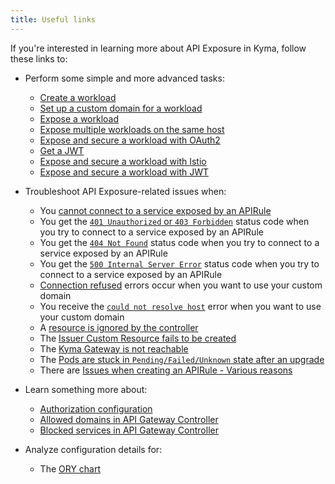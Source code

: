 ```yaml
---
title: Useful links
---
```


If you're interested in learning more about API Exposure in Kyma, follow these links to:

- Perform some simple and more advanced tasks:
  - [Create a workload](../../../03-tutorials/00-api-exposure/apix-01-create-workload.md)
  - [Set up a custom domain for a workload](../../../03-tutorials/00-api-exposure/apix-02-setup-custom-domain-for-workload.md)
  - [Expose a workload](../../../03-tutorials/00-api-exposure/apix-04-expose-workload/apix-04-01-expose-workload-apigateway.md)
  - [Expose multiple workloads on the same host](../../../03-tutorials/00-api-exposure/apix-04-expose-workload/apix-04-02-expose-multiple-workloads.md)
  - [Expose and secure a workload with OAuth2](../../../03-tutorials/00-api-exposure/apix-05-expose-and-secure-a-workload/apix-05-01-expose-and-secure-workload-oauth2.md)
  - [Get a JWT](../../../03-tutorials/00-api-exposure/apix-05-expose-and-secure-a-workload/apix-05-02-get-jwt.md)
  - [Expose and secure a workload with Istio](../../../03-tutorials/00-api-exposure/apix-05-expose-and-secure-a-workload/apix-05-04-expose-and-secure-workload-istio.md)
  - [Expose and secure a workload with JWT](../../../03-tutorials/00-api-exposure/apix-05-expose-and-secure-a-workload/apix-05-03-expose-and-secure-workload-jwt.md)

- Troubleshoot API Exposure-related issues when:

  - You [cannot connect to a service exposed by an APIRule](../../../04-operation-guides/troubleshooting/api-exposure/apix-01-cannot-connect-to-service/apix-01-01-apigateway-connect-api-rule.md)
  - You get the [`401 Unauthorized` or `403 Forbidden`](../../../04-operation-guides/troubleshooting/api-exposure/apix-01-cannot-connect-to-service/apix-01-02-401-unauthorized-403-forbidden.md) status code when you try to connect to a service exposed by an APIRule
  - You get the [`404 Not Found`](../../../04-operation-guides/troubleshooting/api-exposure/apix-01-cannot-connect-to-service/apix-01-03-404-not-found.md) status code when you try to connect to a service exposed by an APIRule
  - You get the [`500 Internal Server Error`](../../../04-operation-guides/troubleshooting/api-exposure/apix-01-cannot-connect-to-service/apix-01-04-500-server-error.md) status code when you try to connect to a service exposed by an APIRule
  - [Connection refused](../../../04-operation-guides/troubleshooting/api-exposure/apix-02-dns-mgt/apix-02-01-dns-mgt-connection-refused.md) errors occur when you want to use your custom domain
  - You receive the [`could not resolve host`](../../../04-operation-guides/troubleshooting/api-exposure/apix-02-dns-mgt/apix-02-02-dns-mgt-could-not-resolve-host.md) error when you want to use your custom domain
  - A [resource is ignored by the controller](../../../04-operation-guides/troubleshooting/api-exposure/apix-02-dns-mgt/apix-02-03-dns-mgt-resource-ignored.md)
  - The [Issuer Custom Resource fails to be created](../../../04-operation-guides/troubleshooting/api-exposure/apix-03-cert-mgt-issuer-not-created.md)
  - The [Kyma Gateway is not reachable](../../../04-operation-guides/troubleshooting/api-exposure/apix-04-gateway-not-reachable.md)
  - The [Pods are stuck in `Pending/Failed/Unknown` state after an upgrade](../../../04-operation-guides/troubleshooting/api-exposure/apix-05-upgrade-sidecar-proxy.md)
  - There are [Issues when creating an APIRule - Various reasons](../../../04-operation-guides/troubleshooting/api-exposure/apix-06-api-rule-troubleshooting.md)

- Learn something more about:

  - [Authorization configuration](../../../05-technical-reference/apix-01-config-authorizations-apigateway.md)
  - [Allowed domains in API Gateway Controller](../../../05-technical-reference/apix-02-whitelisted-domains.md)
  - [Blocked services in API Gateway Controller](../../../05-technical-reference/apix-03-blacklisted-services.md)

- Analyze configuration details for:

  - The [ORY chart](../../../05-technical-reference/00-configuration-parameters/apix-02-ory-chart.md)
